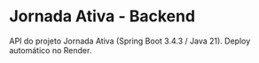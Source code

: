 # Jornada Ativa - Backend
API do projeto Jornada Ativa (Spring Boot 3.4.3 / Java 21).
Deploy automático no Render.